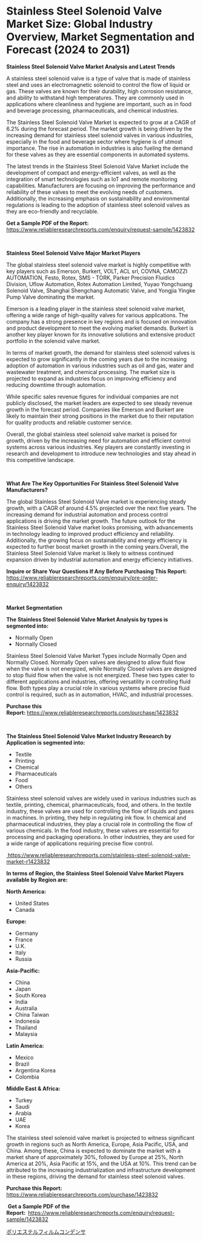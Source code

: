 <p><h1>Stainless Steel Solenoid Valve Market Size: Global Industry Overview, Market Segmentation and Forecast (2024 to 2031)</h1></p><p><strong>Stainless Steel Solenoid Valve Market Analysis and Latest Trends</strong></p>
<p><p>A stainless steel solenoid valve is a type of valve that is made of stainless steel and uses an electromagnetic solenoid to control the flow of liquid or gas. These valves are known for their durability, high corrosion resistance, and ability to withstand high temperatures. They are commonly used in applications where cleanliness and hygiene are important, such as in food and beverage processing, pharmaceuticals, and chemical industries.</p><p>The Stainless Steel Solenoid Valve Market is expected to grow at a CAGR of 6.2% during the forecast period. The market growth is being driven by the increasing demand for stainless steel solenoid valves in various industries, especially in the food and beverage sector where hygiene is of utmost importance. The rise in automation in industries is also fueling the demand for these valves as they are essential components in automated systems.</p><p>The latest trends in the Stainless Steel Solenoid Valve Market include the development of compact and energy-efficient valves, as well as the integration of smart technologies such as IoT and remote monitoring capabilities. Manufacturers are focusing on improving the performance and reliability of these valves to meet the evolving needs of customers. Additionally, the increasing emphasis on sustainability and environmental regulations is leading to the adoption of stainless steel solenoid valves as they are eco-friendly and recyclable.</p></p>
<p><strong>Get a Sample PDF of the Report:&nbsp;</strong> <a href="https://www.reliableresearchreports.com/enquiry/request-sample/1423832">https://www.reliableresearchreports.com/enquiry/request-sample/1423832</a></p>
<p>&nbsp;</p>
<p><strong>Stainless Steel Solenoid Valve Major Market Players</strong></p>
<p><p>The global stainless steel solenoid valve market is highly competitive with key players such as Emerson, Burkert, VOLT, ACL srl, COVNA, CAMOZZI AUTOMATION, Festo, Rotex, SMS - TORK, Parker Precision Fluidics Division, Uflow Automation, Rotex Automation Limited, Yuyao Yongchuang Solenoid Valve, Shanghai Shengchang Automatic Valve, and Yongjia Yingke Pump Valve dominating the market.</p><p>Emerson is a leading player in the stainless steel solenoid valve market, offering a wide range of high-quality valves for various applications. The company has a strong presence in key regions and is focused on innovation and product development to meet the evolving market demands. Burkert is another key player known for its innovative solutions and extensive product portfolio in the solenoid valve market.</p><p>In terms of market growth, the demand for stainless steel solenoid valves is expected to grow significantly in the coming years due to the increasing adoption of automation in various industries such as oil and gas, water and wastewater treatment, and chemical processing. The market size is projected to expand as industries focus on improving efficiency and reducing downtime through automation.</p><p>While specific sales revenue figures for individual companies are not publicly disclosed, the market leaders are expected to see steady revenue growth in the forecast period. Companies like Emerson and Burkert are likely to maintain their strong positions in the market due to their reputation for quality products and reliable customer service.</p><p>Overall, the global stainless steel solenoid valve market is poised for growth, driven by the increasing need for automation and efficient control systems across various industries. Key players are constantly investing in research and development to introduce new technologies and stay ahead in this competitive landscape.</p></p>
<p>&nbsp;</p>
<p><strong>What Are The Key Opportunities For Stainless Steel Solenoid Valve Manufacturers?</strong></p>
<p><p>The global Stainless Steel Solenoid Valve market is experiencing steady growth, with a CAGR of around 4.5% projected over the next five years. The increasing demand for industrial automation and process control applications is driving the market growth. The future outlook for the Stainless Steel Solenoid Valve market looks promising, with advancements in technology leading to improved product efficiency and reliability. Additionally, the growing focus on sustainability and energy efficiency is expected to further boost market growth in the coming years.Overall, the Stainless Steel Solenoid Valve market is likely to witness continued expansion driven by industrial automation and energy efficiency initiatives.</p></p>
<p><strong>Inquire or Share Your Questions If Any Before Purchasing This Report:</strong> <a href="https://www.reliableresearchreports.com/enquiry/pre-order-enquiry/1423832">https://www.reliableresearchreports.com/enquiry/pre-order-enquiry/1423832</a></p>
<p>&nbsp;</p>
<p><strong>Market Segmentation</strong></p>
<p><strong>The Stainless Steel Solenoid Valve Market Analysis by types is segmented into:</strong></p>
<p><ul><li>Normally Open</li><li>Normally Closed</li></ul></p>
<p><p>Stainless Steel Solenoid Valve Market Types include Normally Open and Normally Closed. Normally Open valves are designed to allow fluid flow when the valve is not energized, while Normally Closed valves are designed to stop fluid flow when the valve is not energized. These two types cater to different applications and industries, offering versatility in controlling fluid flow. Both types play a crucial role in various systems where precise fluid control is required, such as in automation, HVAC, and industrial processes.</p></p>
<p><strong>Purchase this Report:&nbsp;</strong><a href="https://www.reliableresearchreports.com/purchase/1423832">https://www.reliableresearchreports.com/purchase/1423832</a></p>
<p>&nbsp;</p>
<p><strong>The Stainless Steel Solenoid Valve Market Industry Research by Application is segmented into:</strong></p>
<p><ul><li>Textile</li><li>Printing</li><li>Chemical</li><li>Pharmaceuticals</li><li>Food</li><li>Others</li></ul></p>
<p><p>Stainless steel solenoid valves are widely used in various industries such as textile, printing, chemical, pharmaceuticals, food, and others. In the textile industry, these valves are used for controlling the flow of liquids and gases in machines. In printing, they help in regulating ink flow. In chemical and pharmaceutical industries, they play a crucial role in controlling the flow of various chemicals. In the food industry, these valves are essential for processing and packaging operations. In other industries, they are used for a wide range of applications requiring precise flow control.</p></p>
<p><a href="https://www.reliableresearchreports.com/stainless-steel-solenoid-valve-market-r1423832">&nbsp;https://www.reliableresearchreports.com/stainless-steel-solenoid-valve-market-r1423832</a></p>
<p><strong>In terms of Region, the Stainless Steel Solenoid Valve Market Players available by Region are:</strong></p>
<p>
    <p> <strong> North America: </strong>
        <ul>
            <li>United States</li>
            <li>Canada</li>
        </ul>
        </p> 
    <p> <strong> Europe: </strong>
        <ul>
            <li>Germany</li>
            <li>France</li>
            <li>U.K.</li>
            <li>Italy</li>
            <li>Russia</li>
        </ul>
        </p> 
    <p> <strong> Asia-Pacific: </strong>
        <ul>
            <li>China</li>
            <li>Japan</li>
            <li>South Korea</li>
            <li>India</li>
            <li>Australia</li>
            <li>China Taiwan</li>
            <li>Indonesia</li>
            <li>Thailand</li>
            <li>Malaysia</li>
        </ul>
        </p> 
    <p> <strong> Latin America: </strong>
        <ul>
            <li>Mexico</li>
            <li>Brazil</li>
            <li>Argentina Korea</li>
            <li>Colombia</li>
        </ul>
        </p> 
    <p> <strong> Middle East & Africa: </strong>
        <ul>
            <li>Turkey</li>
            <li>Saudi</li>
            <li>Arabia</li>
            <li>UAE</li>
            <li>Korea</li>
        </ul>
    </p>
    </p>
<p><p>The stainless steel solenoid valve market is projected to witness significant growth in regions such as North America, Europe, Asia Pacific, USA, and China. Among these, China is expected to dominate the market with a market share of approximately 30%, followed by Europe at 25%, North America at 20%, Asia Pacific at 15%, and the USA at 10%. This trend can be attributed to the increasing industrialization and infrastructure development in these regions, driving the demand for stainless steel solenoid valves.</p></p>
<p><strong>Purchase this Report: </strong><a href="https://www.reliableresearchreports.com/purchase/1423832">https://www.reliableresearchreports.com/purchase/1423832</a></p>
<p>&nbsp;<strong>Get a Sample PDF of the Report:&nbsp;&nbsp;</strong><a href="https://www.reliableresearchreports.com/enquiry/request-sample/1423832">https://www.reliableresearchreports.com/enquiry/request-sample/1423832</a></p>
<p><strong></strong></p>
<p><p><a href="https://github.com/pepo3k/Market-Research-Report-List-1/blob/main/765734237256.md">ポリエステルフィルムコンデンサ</a></p></p>